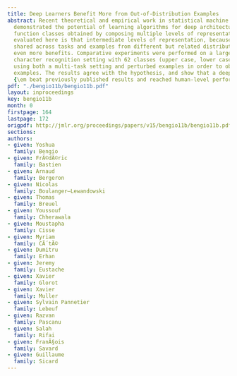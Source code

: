```yaml
---
title: Deep Learners Benefit More from Out-of-Distribution Examples
abstract: Recent theoretical and empirical work in statistical machine learning has
  demonstrated the potential of learning algorithms for deep architectures, i.e.,
  function classes obtained by composing multiple levels of representation. The hypothesis
  evaluated here is that intermediate levels of representation, because they can be
  shared across tasks and examples from different but related distributions, can yield
  even more benefits. Comparative experiments were performed on a large-scale handwritten
  character recognition setting with 62 classes (upper case, lower case, digits),
  using both a multi-task setting and perturbed examples in order to obtain out-of-distribution
  examples. The results agree with the hypothesis, and show that a deep learner did
  {\em beat previously published results and reached human-level performance}. [pdf]
pdf: "./bengio11b/bengio11b.pdf"
layout: inproceedings
key: bengio11b
month: 0
firstpage: 164
lastpage: 172
origpdf: http://jmlr.org/proceedings/papers/v15/bengio11b/bengio11b.pdf
sections: 
authors:
- given: Yoshua
  family: Bengio
- given: FrÃ©dÃ©ric
  family: Bastien
- given: Arnaud
  family: Bergeron
- given: Nicolas
  family: Boulanger–Lewandowski
- given: Thomas
  family: Breuel
- given: Youssouf
  family: Chherawala
- given: Moustapha
  family: Cisse
- given: Myriam
  family: CÃ´tÃ©
- given: Dumitru
  family: Erhan
- given: Jeremy
  family: Eustache
- given: Xavier
  family: Glorot
- given: Xavier
  family: Muller
- given: Sylvain Pannetier
  family: Lebeuf
- given: Razvan
  family: Pascanu
- given: Salah
  family: Rifai
- given: FranÃ§ois
  family: Savard
- given: Guillaume
  family: Sicard
---
```

